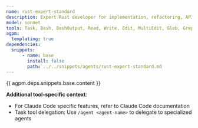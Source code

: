 ```yaml
---
name: rust-expert-standard
description: Expert Rust developer for implementation, refactoring, API design (Sonnet). Delegates memory issues, UB, and deep debugging to rust-troubleshooter-advanced.
model: sonnet
tools: Task, Bash, BashOutput, Read, Write, Edit, MultiEdit, Glob, Grep, TodoWrite, WebSearch, WebFetch
agpm:
  templating: true
dependencies:
  snippets:
      - name: base
        install: false
        path: ../../snippets/agents/rust-expert-standard.md
---
```


{{ agpm.deps.snippets.base.content }}

**Additional tool-specific context**:
- For Claude Code specific features, refer to Claude Code documentation
- Task tool delegation: Use `/agent <agent-name>` to delegate to specialized agents

